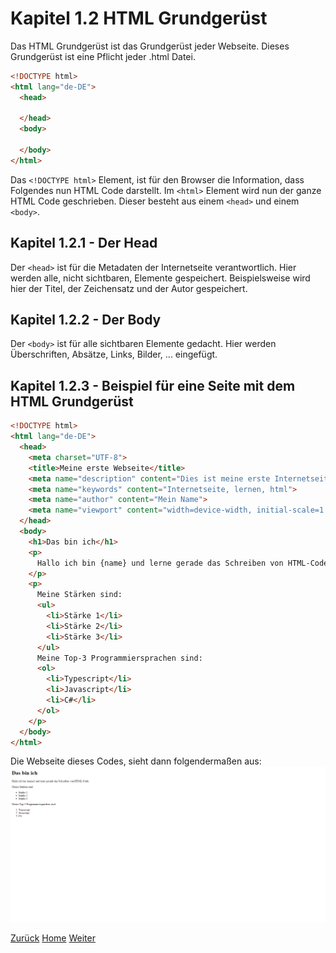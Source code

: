 # Kapitel 1.2 HTML Grundgerüst
Das HTML Grundgerüst ist das Grundgerüst jeder Webseite. Dieses Grundgerüst ist eine Pflicht jeder .html Datei.
```html
<!DOCTYPE html>
<html lang="de-DE">
  <head>

  </head>
  <body>

  </body>
</html>
```
Das ```<!DOCTYPE html>``` Element, ist für den Browser die Information, dass Folgendes nun HTML Code darstellt. 
Im ```<html>``` Element wird nun der ganze HTML Code geschrieben. Dieser besteht aus einem ```<head>``` und einem ```<body>```. 
## Kapitel 1.2.1 - Der Head
Der ```<head>``` ist für die Metadaten der Internetseite verantwortlich. Hier werden alle, nicht sichtbaren, Elemente gespeichert. Beispielsweise wird hier der Titel, der Zeichensatz und der Autor gespeichert.
## Kapitel 1.2.2 - Der Body
Der ```<body>``` ist für alle sichtbaren Elemente gedacht. Hier werden Überschriften, Absätze, Links, Bilder, ... eingefügt. 
## Kapitel 1.2.3 - Beispiel für eine Seite mit dem HTML Grundgerüst
```html
<!DOCTYPE html>
<html lang="de-DE">
  <head>
    <meta charset="UTF-8">
    <title>Meine erste Webseite</title>
    <meta name="description" content="Dies ist meine erste Internetseite">
    <meta name="keywords" content="Internetseite, lernen, html">
    <meta name="author" content="Mein Name">
    <meta name="viewport" content="width=device-width, initial-scale=1.0">
  </head>
  <body>
    <h1>Das bin ich</h1>
    <p>
      Hallo ich bin {name} und lerne gerade das Schreiben von HTML-Code.
    </p>
    <p>
      Meine Stärken sind:
      <ul>
        <li>Stärke 1</li>
        <li>Stärke 2</li>
        <li>Stärke 3</li>
      </ul>
      Meine Top-3 Programmiersprachen sind:
      <ol>
        <li>Typescript</li>
        <li>Javascript</li>
        <li>C#</li>
      </ol>
    </p>
  </body>
</html>
```
Die Webseite dieses Codes, sieht dann folgendermaßen aus:
![Erste Website](./assets/img/erste_website.png)

[Zurück](./Kapitel%201.1%20-%20HTML%20Elemente.md)
[Home](../README.md)
[Weiter](./Kapitel%201.3%20-%20HTML%20Aufgabe.md)